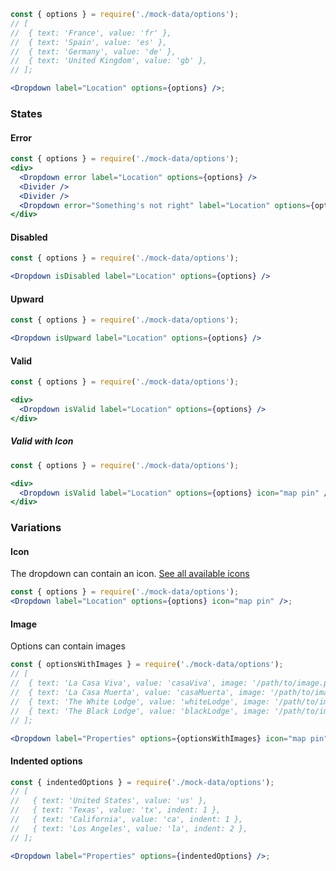 ```jsx
const { options } = require('./mock-data/options');
// [
//  { text: 'France', value: 'fr' },
//  { text: 'Spain', value: 'es' },
//  { text: 'Germany', value: 'de' },
//  { text: 'United Kingdom', value: 'gb' },
// ];

<Dropdown label="Location" options={options} />;
```

### States

#### Error

```jsx
const { options } = require('./mock-data/options');
<div>
  <Dropdown error label="Location" options={options} />
  <Divider />
  <Divider />
  <Dropdown error="Something's not right" label="Location" options={options} />
</div>
```

#### Disabled

```jsx
const { options } = require('./mock-data/options');

<Dropdown isDisabled label="Location" options={options} />
```

#### Upward

```jsx
const { options } = require('./mock-data/options');

<Dropdown isUpward label="Location" options={options} />
```

#### Valid

```jsx
const { options } = require('./mock-data/options');

<div>
  <Dropdown isValid label="Location" options={options} />
</div>
```

##### Valid with Icon

```jsx
const { options } = require('./mock-data/options');

<div>
  <Dropdown isValid label="Location" options={options} icon="map pin" />
</div>
```

### Variations

#### Icon

The dropdown can contain an icon. [See all available icons](https://react.semantic-ui.com/elements/icon#icon-set)

```jsx
const { options } = require('./mock-data/options');
<Dropdown label="Location" options={options} icon="map pin" />;
```

#### Image

Options can contain images

```jsx
const { optionsWithImages } = require('./mock-data/options');
// [
//  { text: 'La Casa Viva', value: 'casaViva', image: '/path/to/image.png' },
//  { text: 'La Casa Muerta', value: 'casaMuerta', image: '/path/to/image.png' },
//  { text: 'The White Lodge', value: 'whiteLodge', image: '/path/to/image.png' },
//  { text: 'The Black Lodge', value: 'blackLodge', image: '/path/to/image.png' },
// ];

<Dropdown label="Properties" options={optionsWithImages} icon="map pin" />;
```

#### Indented options

```jsx
const { indentedOptions } = require('./mock-data/options');
// [
//   { text: 'United States', value: 'us' }, 
//   { text: 'Texas', value: 'tx', indent: 1 },
//   { text: 'California', value: 'ca', indent: 1 },
//   { text: 'Los Angeles', value: 'la', indent: 2 },
// ];

<Dropdown label="Properties" options={indentedOptions} />;
```